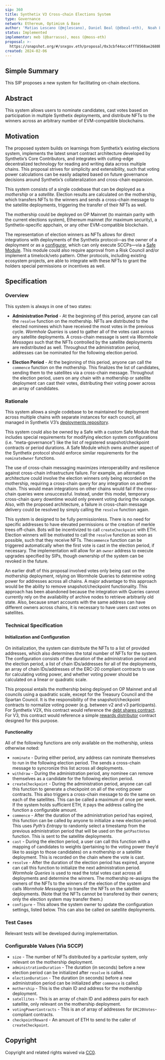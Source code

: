 ```yaml
---
sip: 360
title: Synthetix V3 Cross-chain Elections System
type: Governance
network: Ethereum, Optimism & Base
author: 'Matias Lescano (@mjlescano), Daniel Beal (@dbeal-eth),  Noah Litvin (@noahlitvin)'
status: Implemented
implementor: meb (@barrasso), moss (@moss-eth)
proposal: >-
  https://snapshot.org/#/snxgov.eth/proposal/0x3cbf44acc4fff8568ae2680bf426de87a18a65ea93e509e6c4a2abae29abc506
created: 2024-02-06
---
```


<!--You can leave these HTML comments in your merged SCCP and delete the visible duplicate text guides, they will not appear and may be helpful to refer to if you edit it again. This is the suggested template for new SCCPs. Note that an SCCP number will be assigned by an editor. When opening a pull request to submit your SCCP, please use an abbreviated title in the filename, `sccp-draft_title_abbrev.md`. The title should be 44 characters or less.-->

## Simple Summary

<!--"If you can't explain it simply, you don't understand it well enough." Provide a simplified and layman-accessible explanation of the SCCP.-->

This SIP proposes a new system for facilitating on-chain elections.

## Abstract

<!--A short (~200 word) description of the variable change proposed.-->

This system allows users to nominate candidates, cast votes based on participation in multiple Synthetix deployments, and distribute NFTs to the winners across an arbitrary number of EVM-compatible blockchains.

## Motivation

<!--The motivation is critical for SCCPs that want to update variables within Synthetix. It should clearly explain why the existing variable is not incentive aligned. SCCP submissions without sufficient motivation may be rejected outright.-->

The proposed system builds on learnings from Synthetix’s existing elections system, implements the latest smart contract architecture developed by Synthetix’s Core Contributors, and integrates with cutting-edge decentralized technology for reading and writing data across multiple chains. This proposal strives for simplicity and extensibility, such that voting power calculations can be easily adapted based on future governance decisions around Synthetix’s collateralization and cross-chain expansion.

This system consists of a single codebase that can be deployed as a _mothership_ or a _satellite_. Election results are calculated on the mothership, which transfers NFTs to the winners and sends a cross-chain message to the satellite deployments, triggering the transfer of their NFTs as well.

The mothership could be deployed on OP Mainnet (to maintain parity with the current elections system), Ethereum mainnet (for maximum security), a Synthetix-specific appchain, or any other EVM-compatible blockchain.

The representation of election winners as NFTs allows for direct integrations with deployments of the Synthetix protocol—as the owner of a deployment or as a [configurer](https://sips.synthetix.io/sips/sip-341/), which can only execute SCCPs—via a [Safe Module](https://docs.safe.global/safe-smart-account/modules). This module could also require approval from a Risk Council and/or implement a timelock/veto pattern. Other protocols, including existing ecosystem projects, are able to integrate with these NFTs to grant the holders special permissions or incentives as well.

## Specification

<!--The specification should describe the syntax and semantics of any new feature, there are five sections
1. Overview
2. Rationale
3. Technical Specification
4. Test Cases
5. Configurable Values
-->

### Overview

<!--This is a high level overview of *how* the SIP will solve the problem. The overview should clearly describe how the new feature will be implemented.-->

This system is always in one of two states:

- **Administration Period** - At the beginning of this period, anyone can call the `resolve` function on the mothership. NFTs are distributed to the elected nominees which have received the most votes in the previous cycle. *Wormhole Queries* is used to gather all of the votes cast across any satellite deployments. A cross-chain message is sent via *Wormhole Messages* such that the NFTs controlled by the satellite deployments are redistributed as well. Throughout the administration period, addresses can be nominated for the following election period.

- **Election Period** - At the beginning of this period, anyone can call the `commence` function on the mothership. This finalizes the list of candidates, sending them to the satellites via a cross-chain message. Throughout the election period, users on any chain with a mothership or satellite deployment can cast their votes, distributing their voting power across an array of candidates.

### Rationale

<!--This is where you explain the reasoning behind how you propose to solve the problem. Why did you propose to implement the change in this way, what were the considerations and trade-offs. The rationale fleshes out what motivated the design and why particular design decisions were made. It should describe alternate designs that were considered and related work. The rationale may also provide evidence of consensus within the community, and should discuss important objections or concerns raised during discussion.-->

This system allows a single codebase to be maintained for deployment across multiple chains with separate instances for each council, all managed in Synthetix V3’s [deployments repository](https://github.com/synthetixio/synthetix-deployments).

This system could also be owned by a Safe with a custom Safe Module that includes special requirements for modifying election system configurations (i.e. “meta-governance”) like the list of registered snapshot/checkpoint contracts or period durations. A Safe Module which owns another aspect of the Synthetix protocol should enforce similar requirements for the `nominateOwner` functions.

The use of cross-chain messaging maximizes interoperability and resilience against cross-chain infrastructure failure. For example, an alternative architecture could involve the election winners only being recorded on the mothership, requiring a cross-chain query for any integration on another chain. This would mean integrations on other chains would fail if the cross-chain queries were unsuccessful. Instead, under this model, temporary cross-chain query downtime would only prevent voting during the outage. Also, with the proposed architecture, a failure in cross-chain message delivery could be resolved by simply calling the `resolve` function again.

This system is designed to be fully permissionless. There is no need for specific addresses to have elevated permissions or the creation of merkle trees off-chain. Bots will be incentivized to call `createCheckpoint` with ETH. Election winners will be motivated to call the `resolve` function as soon as possible, such that they receive NFTs. The`commence` function can be triggered automatically when the first vote is cast in the election period, if necessary. The implementation will allow for an `owner` address to execute upgrades specified by SIPs, though ownership of the system can be revoked in the future.

An earlier draft of this proposal involved votes only being cast on the mothership deployment, relying on Wormhole Queries to determine voting power for addresses across all chains. A major advantage to this approach would be the ability to remove snapshot/checkpoint functionality. This approach has been abandoned because the integration with Queries cannot currently rely on the availability of archive nodes to retrieve arbitrarily old state. Also, because smart accounts with the same address can have different owners across chains, it is necessary to have users cast votes on satellites.

### Technical Specification

<!--The technical specification should outline the public API of the changes proposed. That is, changes to any of the interfaces Synthetix currently exposes or the creations of new ones.-->

#### Initialization and Configuration

On initialization, the system can distribute the NFTs to a list of provided addresses, which also determines the total number of NFTs for the system. The configuration consists of the duration of the administration period and the election period, a list of chain IDs/addresses for all of the deployments, an array of chain IDs/addresses of the ERC-20 compliant contracts to use for calculating voting power, and whether voting power should be calculated on a linear or quadratic scale.

This proposal entails the mothership being deployed on OP Mainnet and all councils using a quadratic scale, except for the Treasury Council and the Spartan Council. It is the responsibility of the snapshot/checkpoint contracts to normalize voting power (e.g. between v2 and v3 participants). For Synthetix V2X, this contract would reference the [debt shares contract](https://sips.synthetix.io/sips/sip-185/). For V3, this contract would reference a simple [rewards distributor](https://sips.synthetix.io/sips/sip-305/) contract designed for this purpose.

#### Functionality

All of the following functions are only available on the mothership, unless otherwise noted:

- `nominate` - During either period, any address can nominate themselves to run in the following election period. The sends a cross-chain message to syncronize this list across all deployments.
- `withdraw` - During the administration period, any nominee can remove themselves as a candidate for the following election period.
- `createCheckpoint` - During the administration period, anyone can call this function to generate a checkpoint on all of the voting power contracts. This also triggers a cross-chain message to do the same on each of the satellites. This can be called a maximum of once per week. If the system holds sufficient ETH, it pays the address calling the function a configurable amount.
- `commence` - After the duration of the administration period has expired, this function can be called by anyone to initialize a new election period. This uses *Pyth’s Entropy* to randomly select a timestamp from the previous administration period that will be used on the `getPastVotes` function. This is sent to the satellite deployments.
- `cast` - During the election period, a user can call this function with a mapping of candidates to weights (pertaining to the voting power they’d like to assign to those candidates) on a mothership or a satellite deployment. This is recorded on the chain where the vote is cast.
- `resolve` - After the duration of the election period has expired, anyone can call this function to initialize the next administration period. *Wormhole Queries* is used to read the total votes cast across all deployments and determine the winners. The mothership re-assigns the owners of the NFTs to the winners of the election of the system and calls *Wormhole Messaging* to transfer the NFTs on the satellite deployments. (Note that the NFTs cannot be transfered by their owners; only the election system may transfer them.)
- `configure` - This allows the system owner to update the configuration settings, listed below. This can also be called on satellite deployments.

### Test Cases

<!--Test cases for an implementation are mandatory for SIPs but can be included with the implementation..-->

Relevant tests will be developed during implementation.

### Configurable Values (Via SCCP)

<!--Please list all values configurable via SCCP under this implementation.-->

* `size` - The number of NFTs distributed by a particular system, only relevant on the mothership deployment.
* `administrationDuration` - The duration (in seconds) before a new election period can be initialized after `resolve` is called.
* `electionDuration` - The duration (in seconds) before a new administration period can be initialized after `commence` is called.
* `mothership` - This is the chain ID and address for the mothership deployment.
* `satellites` - This is an array of chain ID and address pairs for each satellite, only relevant on the mothership deployment.
* `votingPowerContracts` - This is an of array of addresses for `ERC20Votes`-compliant contracts.
* `checkpointReward` - An amount of ETH to send to the caller of `createCheckpoint`.

## Copyright

Copyright and related rights waived via [CC0](https://creativecommons.org/publicdomain/zero/1.0/).
